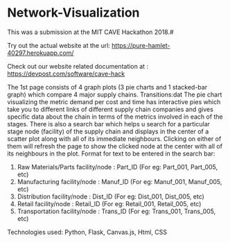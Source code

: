 # Network-Visualization
This was a submission at the MIT CAVE Hackathon 2018.#

Try out the actual website at the url: https://pure-hamlet-40297.herokuapp.com/

Check out our website related documentation at : https://devpost.com/software/cave-hack
 
The 1st page consists of 4 graph plots (3 pie charts and 1 stacked-bar graph) which compare 4 major supply chains.
Transitions:dat
The pie chart visualizing the metric demand per cost and time has interactive pies which take you to different links of different supply chain companies and gives specific data about the chain in terms of the metrics involved in each of the stages. There is also a search bar which helps u search for a particular stage node (facility) of the supply chain and displays in the center of a scatter plot along with all of its immediate neighbours. Clicking on either of them will refresh the page to show the clicked node at the center with all of its neighbours in the plot. 
Format for text to be entered in the search bar:
<ol>
<li> Raw Materials/Parts facility/node : Part_ID (For eg: Part_001, Part_005, etc) </li> 
<li> Manufacturing facility/node : Manuf_ID (For eg: Manuf_001, Manuf_005, etc) </li>
<li> Distribution facility/node : Dist_ID (For eg: Dist_001, Dist_005, etc) </li>
<li> Retail facility/node : Retail_ID (For eg: Retail_001, Retail_005, etc) </li>
<li> Transportation facility/node : Trans_ID (For eg: Trans_001, Trans_005, etc) </li>
</ol>
Technologies used: Python, Flask, Canvas.js, Html, CSS